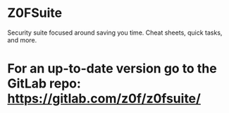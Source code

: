 # Z0FSuite
Security suite focused around saving you time. Cheat sheets, quick tasks, and more.
# For an up-to-date version go to the GitLab repo: https://gitlab.com/z0f/z0fsuite/
